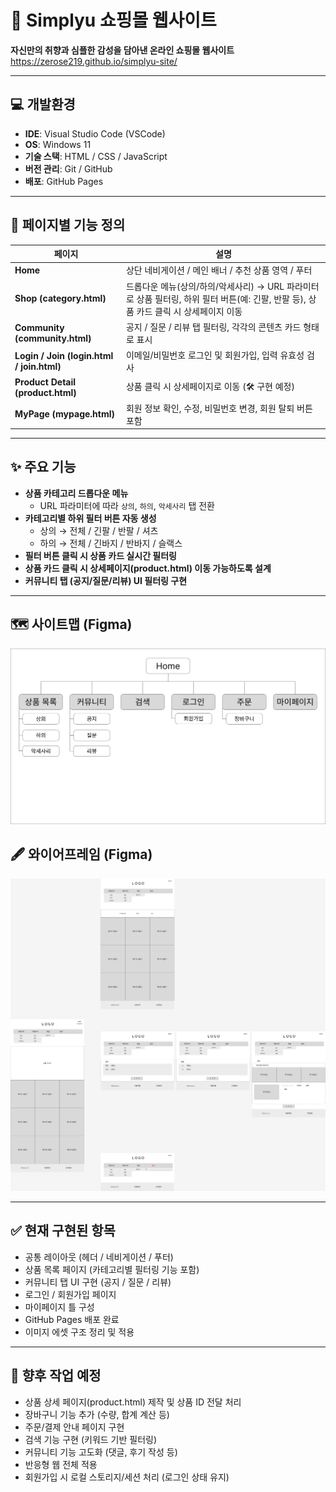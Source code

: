 # 🛒 Simplyu 쇼핑몰 웹사이트
**자신만의 취향과 심플한 감성을 담아낸 온라인 쇼핑몰 웹사이트**
https://zerose219.github.io/simplyu-site/

---

## 💻 개발환경
- **IDE**: Visual Studio Code (VSCode)
- **OS**: Windows 11
- **기술 스택**: HTML / CSS / JavaScript
- **버전 관리**: Git / GitHub
- **배포**: GitHub Pages

---

## 📄 페이지별 기능 정의

| 페이지 | 설명 |
|--------|------|
| **Home** | 상단 네비게이션 / 메인 배너 / 추천 상품 영역 / 푸터 |
| **Shop (category.html)** | 드롭다운 메뉴(상의/하의/악세사리) → URL 파라미터로 상품 필터링, 하위 필터 버튼(예: 긴팔, 반팔 등), 상품 카드 클릭 시 상세페이지 이동 |
| **Community (community.html)** | 공지 / 질문 / 리뷰 탭 필터링, 각각의 콘텐츠 카드 형태로 표시 |
| **Login / Join (login.html / join.html)** | 이메일/비밀번호 로그인 및 회원가입, 입력 유효성 검사 |
| **Product Detail (product.html)** | 상품 클릭 시 상세페이지로 이동 (🛠️ 구현 예정) |
| **MyPage (mypage.html)** | 회원 정보 확인, 수정, 비밀번호 변경, 회원 탈퇴 버튼 포함 |

---

## ✨ 주요 기능

- **상품 카테고리 드롭다운 메뉴**
  - URL 파라미터에 따라 `상의`, `하의`, `악세사리` 탭 전환
- **카테고리별 하위 필터 버튼 자동 생성**
  - 상의 → 전체 / 긴팔 / 반팔 / 셔츠
  - 하의 → 전체 / 긴바지 / 반바지 / 슬랙스
- **필터 버튼 클릭 시 상품 카드 실시간 필터링**
- **상품 카드 클릭 시 상세페이지(product.html) 이동 가능하도록 설계**
- **커뮤니티 탭 (공지/질문/리뷰) UI 필터링 구현**

---

## 🗺️ 사이트맵 (Figma)
![사이트맵](planning/site_map.png)

## 🖋️ 와이어프레임 (Figma)
![와이어프레임](planning/wireframe.png)

---

## ✅ 현재 구현된 항목

- 공통 레이아웃 (헤더 / 네비게이션 / 푸터)
- 상품 목록 페이지 (카테고리별 필터링 기능 포함)
- 커뮤니티 탭 UI 구현 (공지 / 질문 / 리뷰)
- 로그인 / 회원가입 페이지
- 마이페이지 틀 구성
- GitHub Pages 배포 완료
- 이미지 에셋 구조 정리 및 적용

---

## 🚧 향후 작업 예정

- 상품 상세 페이지(product.html) 제작 및 상품 ID 전달 처리
- 장바구니 기능 추가 (수량, 합계 계산 등)
- 주문/결제 안내 페이지 구현
- 검색 기능 구현 (키워드 기반 필터링)
- 커뮤니티 기능 고도화 (댓글, 후기 작성 등)
- 반응형 웹 전체 적용
- 회원가입 시 로컬 스토리지/세션 처리 (로그인 상태 유지)
